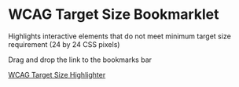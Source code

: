 # WCAG Target Size Bookmarklet
Highlights interactive elements that do not meet minimum target size requirement (24 by 24 CSS pixels)

Drag and drop the link to the bookmarks bar

[WCAG Target Size Highlighter](targetsize.js) 
